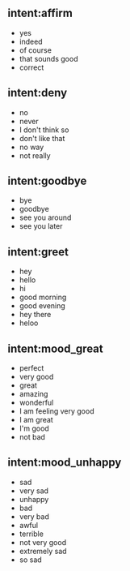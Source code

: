 ## intent:affirm
- yes
- indeed
- of course
- that sounds good
- correct

## intent:deny
- no
- never
- I don't think so
- don't like that
- no way
- not really

## intent:goodbye
- bye
- goodbye
- see you around
- see you later

## intent:greet
- hey
- hello
- hi
- good morning
- good evening
- hey there
- heloo

## intent:mood_great
- perfect
- very good
- great
- amazing
- wonderful
- I am feeling very good
- I am great
- I'm good
- not bad

## intent:mood_unhappy
- sad
- very sad
- unhappy
- bad
- very bad
- awful
- terrible
- not very good
- extremely sad
- so sad
